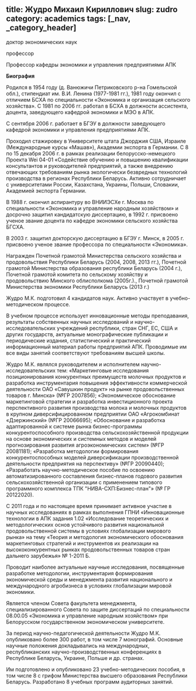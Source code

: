 title: Жудро Михаил Кириллович
slug: zudro
category: academics
tags: [_nav, _category_header]
---

доктор экономических наук

профессор

Профессор кафедры экономики и управления предприятиями АПК

__Биография__

Родился в 1954 году (д. Ванюжичи Петриковского р-на Гомельской обл.), стипендиат им. В.И. Ленина (1977-1981 гг.), 1981 году окончил с отличием БСХА по специальности «Экономика и организация сельского хозяйства». С 1981 по 2006 гг. работал в БСХА в должности ассистента, доцента, заведующего кафедрой экономики и МЭО в АПК.

С сентября 2006 г. работает в БГЭУ в должности заведующего кафедрой экономики и управления предприятиями АПК.

Проходил стажировку в Университете штата Джорджия США, Израиле (Международные курсы «Машав»), Академии экспорта в  Германии. С 8  по 15 декабря 2006 г. в рамках реализации белорусско-немецкого Проекта Wei 04-01 «Содействие обучению и повышению квалификации консультантов и руководителей предприятий, а также внедрению отвечающих требованиям рынка экологически безвредных технологий производства в регионах Республики Беларусь. Активно сотрудничает с университетами России, Казахстана, Украины, Польши, Словакии, Академией экспорта Германии.

В 1988 г. окончил аспирантуру во ВНИИЭСХе г. Москва по специальности «Экономика и управление народным хозяйством» и досрочно защитил кандидатскую диссертацию, в 1992 г. присвоено ученое звание доцента по кафедре экономики сельского хозяйства БГСХА.

В 2003 г. защитил докторскую диссертацию в БГЭУ г. Минск, в 2005 г. присвоено ученое звание профессора по специальности «Экономика».

Награжден Почетной грамотой Министерства сельского хозяйства и продовольствия Республики Беларусь (2004, 2008, 2013 гг.), Почетной грамотой Министерства образования республики Беларусь (2004 г.), Почетной грамотой комитета по сельскому хозяйству и продовольствию Минского облисполкома (2005г.)., Почетной грамотой Министерства экономики Республики Беларусь (2013 г.)

Жудро М.К. подготовил 4 кандидатов наук. Активно участвует в учебно-методическом процессе.

В учебном процессе использует инновационные методы преподавания, результаты собственных научных исследований и научно-исследовательских учреждений республики, стран СНГ, ЕС, США и других государств, актуальные монографические публикации и периодические издания, статистический и практический информационный материал работы предприятий АПК. Проводимые им все виды занятий соответствуют требованиям высшей школы.

Жудро М.К. являлся руководителем и исполнителем научно-исследовательских тем: «Маркетинговые исследования позиционирования конкурентных преимуществ молочных продуктов и разработка инструментария повышения эффективности коммерческой деятельности ОАО «Савушкин продукт» на рынке продовольственных товаров г. Минска» (№ГР 2007856); «Экономическое обоснование маркетинговой стратегии и разработка инвестиционного проекта перспективного развития производства молока и молочных продуктов в крупном диверсифицированном предприятии ОАО «Агрокомбинат «Дзержинский» (№ГР 20066695); «Обоснование и разработка адаптированной к системе рынка бизнес-программы конкурентоспособного производства сельскохозяйственной продукции на основе экономических и системных методов и моделей прогнозирования развития агроэкономических систем» (№ГР 20081181); «Разработка методологии формирования конкурентоспособных моделей диверсификации производственной деятельности предприятия на перспективу»  (№ГР 20090440); «Разработать научно-методическое пособие по освоению автоматизированного составления бизнес-планов годового развития сельскохозяйственной организации с применением типового программного комплекса ТПК "НИВА-СХП:Бизнес-план"» (№ ГР 20122020).

С 2011 года и по настоящее время принимает активное участие в научных исследованиях в рамках выполнения ГПНИ «Инновационные технологии в АПК задания 1.02 «Исследование теоретических и методологических основ устойчивого развития национальной продовольственной системы в условиях глобализации мирового рынка» на тему «Теория и методология экономического обоснования маркетинговых стратегий и инструментов их реализации на высококонкурентных рынках продовольственных товаров стран дальнего зарубежья» № 1-2011 Б.

Проводит наиболее актуальные научные исследования, посвященные разработке методологии, инструментария формирования экономической среды и менеджмента развития национального и международного агробизнеса в условиях глобализации мировой экономики.

Является членом Совета факультета менеджмента, специализированного Совета по защите диссертаций по специальности 08.00.05 «Экономика и управление народным хозяйством» при Белорусском государственном экономическом университете.

За период научно-педагогической деятельности Жудро М.К. опубликовано более 300 работ, в том числе 7 монографий. Основные научные положения докладывались на международных, республиканских научно-производственных конференциях в Республике Беларусь, Украине, Польше и др. странах.

Им подготовлено и опубликовано 23 учебно-методических пособия, в том числе 8 с грифом Министерства высшего образования Республики Беларусь. Разработано 8 учебных программ аудиторных занятий.
